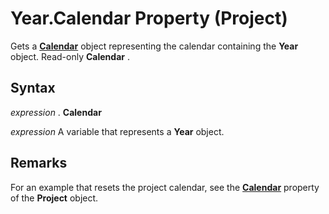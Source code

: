 
# Year.Calendar Property (Project)

Gets a  **[Calendar](2d3b0f05-4762-0058-15d4-47e1d2b9d9a9.md)** object representing the calendar containing the **Year** object. Read-only **Calendar** .


## Syntax

 _expression_ . **Calendar**

 _expression_ A variable that represents a **Year** object.


## Remarks

For an example that resets the project calendar, see the  **[Calendar](0496a31e-7469-57e0-7675-ac9c6677f992.md)** property of the **Project** object.

